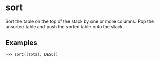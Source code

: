 # sort

Sort the table on the top of the stack by one or more columns.
Pop the unsorted table and push the sorted table onto the stack.

## Examples

`>>> sort((Total, DESC))`